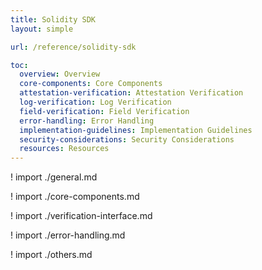 ```yaml
---
title: Solidity SDK
layout: simple

url: /reference/solidity-sdk

toc:
  overview: Overview
  core-components: Core Components
  attestation-verification: Attestation Verification
  log-verification: Log Verification
  field-verification: Field Verification
  error-handling: Error Handling
  implementation-guidelines: Implementation Guidelines
  security-considerations: Security Considerations
  resources: Resources
---
```


! import ./general.md

! import ./core-components.md

! import ./verification-interface.md

! import ./error-handling.md

! import ./others.md
